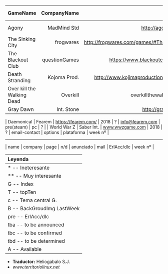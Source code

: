 
| GameName | CompanyName | Pagina | F. lanzamiento | Bandera | email-contact | options | plataforma | week nº |
|:--|--:|--:|--:|--:|--:|--:|--:|--:|
| Agony | MadMind Std | http://agonygame.com/ | 300318 | T8 | email-contact | options | ps4-xb1-pc | 11 |
| The Sinking City | frogwares | http://frogwares.com/games/#The_Sinking_City | tba | ? | marketing@frogwares.com | options | PS4,Xbox One,PC | ? |
| The Blackout Club | questionGames | https://www.blackoutclubgame.com/ | 2019 | ? | email-contact | options | PS4,Xbox One,PC | 14 |
| Death Stranding | Kojoma Prod. | http://www.kojimaproductions.jp/en/#index | 18/19 | T3 | email-contact | options | PS4,PC | 14 | 
| Over kill the Walking Dead | Overkill | overkillthewalkingdead.com | 2018 | BG-T3 | email-contact | options | Xb1 PS4 Steam | 20 |
| Gray Dawn | Int. Stone | http://gray-dawn.com/ | 2018 | T8 | hello@interactivestone.ro | options | tba | 21 |

| Daemonical | Fearem | https://fearem.com/ | 2018 | ? | info@fearem.com | pre(steam) | pc | ? |
| World War Z | Saber Int. | www.wwzgame.com | 2018 | ? | email-contact | options | plataforma | week nº |


---
| name | company | page | n/d | anunciado | mail | ErlAcc/dlc | week nº |

| Leyenda |
|:--|
| *  -- Ineteresante |
| ** -- Muy interesante |
| G -- Index |
| T -- topTen |
| c -- Tema central G. |
| B -- BackGroudImg LastWeek |
| pre -- ErlAcc/dlc |
|tba -- to be announced|
|tbc -- to be confirmed|
|tbd -- to be determined|
| A -- Available|

<ul id="firma">
	<li><b>Traductor:</b> Heliogabalo S.J.</li>
	<li><em>www.territoriolinux.net</em></li>
</ul>
